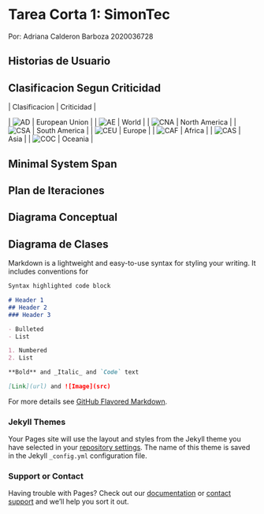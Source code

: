 # Tarea Corta 1: SimonTec

Por: Adriana Calderon Barboza 2020036728

## Historias de Usuario

## Clasificacion Segun Criticidad 

| Clasificacion       | Criticidad |

| ![AD](png/EU.png)   | European Union |
| ![AE](png/WW.png)   | World          |
| ![CNA](png/CNA.png) | North America  |
| ![CSA](png/CSA.png) | South America  |
| ![CEU](png/CEU.png) | Europe         |
| ![CAF](png/CAF.png) | Africa         |
| ![CAS](png/CAS.png) | Asia           |
| ![COC](png/COC.png) | Oceania        |

## Minimal System Span

## Plan de Iteraciones

## Diagrama Conceptual

## Diagrama de Clases

Markdown is a lightweight and easy-to-use syntax for styling your writing. It includes conventions for

```markdown
Syntax highlighted code block

# Header 1
## Header 2
### Header 3

- Bulleted
- List

1. Numbered
2. List

**Bold** and _Italic_ and `Code` text

[Link](url) and ![Image](src)
```

For more details see [GitHub Flavored Markdown](https://guides.github.com/features/mastering-markdown/).

### Jekyll Themes

Your Pages site will use the layout and styles from the Jekyll theme you have selected in your [repository settings](https://github.com/cuadriante/SimonTec-Pages/settings/pages). The name of this theme is saved in the Jekyll `_config.yml` configuration file.

### Support or Contact

Having trouble with Pages? Check out our [documentation](https://docs.github.com/categories/github-pages-basics/) or [contact support](https://support.github.com/contact) and we’ll help you sort it out.

